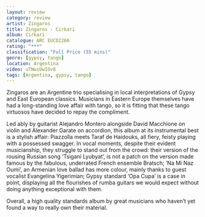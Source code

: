 ```yaml
---
layout: review
category: review
artist: Zingaros
title: Zingaros - Cirkari
album: Cirkari
catalogue: ARC EUCD2266
rating: "***"
classification: "Full Price (55 mins)"
genre: [gypsy, tango]
location: Argentina
video: uTNwiUwIOv8
tags: [Argentina, gypsy, tango]
---
```


Zingaros are an Argentine trio specialising in local interpretations of Gypsy and East European classics. Musicians in Eastern Europe themselves have had a long-standing love affair with tango, so it is fitting that these tango virtuosos have decided to repay the compliment. 

Led ably by guitarist Alejandro Montero alongside David Macchione on violin and Alexander Garate on accordion, this album at its instrumental best is a stylish affair: Piazzolla meets Taraf de Haidouks, all fiery, feisty playing with a possessed swagger. In vocal moments, despite their evident musicianship, they struggle to stand out from the crowd: their version of the rousing Russian song ‘Tsigani Lyubyat’, is not a patch on the version made famous by the fabulous, underrated French ensemble Bratsch; ‘Na Mi Naz Oumi’, an Armenian love ballad has more colour, mainly thanks to guest vocalist Evangelina Yigerimian; Gypsy standard ‘Opa Cupa’ is a case in point, displaying all the flourishes of rumba guitars we would expect without doing anything exceptional with them. 

Overall, a high quality standards album by great musicians who haven’t yet found a way to really own their material. 